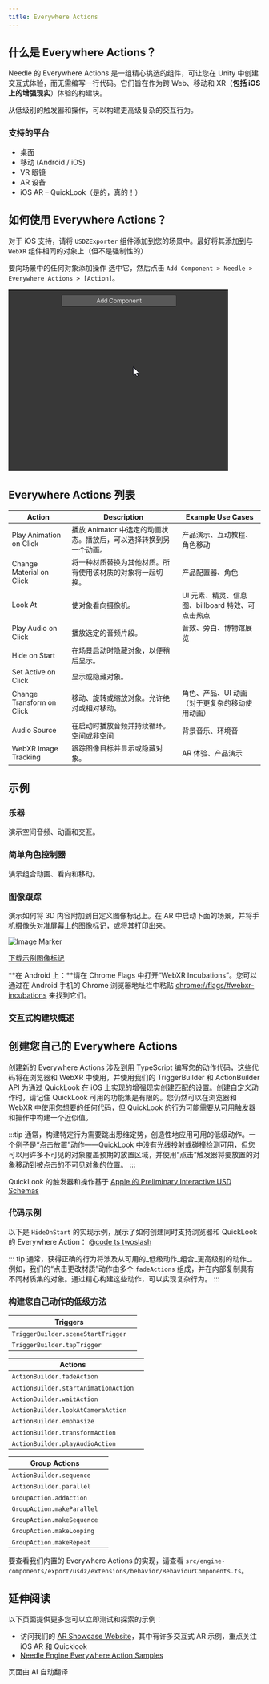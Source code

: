 ```yaml
---
title: Everywhere Actions
---
```


## 什么是 Everywhere Actions？

Needle 的 Everywhere Actions 是一组精心挑选的组件，可让您在 Unity 中创建交互式体验，而无需编写一行代码。它们旨在作为跨 Web、移动和 XR（**包括 iOS 上的增强现实**）体验的构建块。

从低级别的触发器和操作，可以构建更高级复杂的交互行为。

### 支持的平台
- 桌面
- 移动 (Android / iOS)
- VR 眼镜
- AR 设备
- iOS AR – QuickLook（是的，真的！）

## 如何使用 Everywhere Actions？

对于 iOS 支持，请将 `USDZExporter` 组件添加到您的场景中。最好将其添加到与 `WebXR` 组件相同的对象上（但不是强制性的）

要向场景中的任何对象添加操作
选中它，然后点击 `Add Component > Needle > Everywhere Actions > [Action]`。

![](/imgs/everywhere-actions-component-menu.gif)

## Everywhere Actions 列表

| Action | Description | Example Use Cases |
| --- | --- | --- |
| Play Animation on Click | 播放 Animator 中选定的动画状态。播放后，可以选择转换到另一个动画。 | 产品演示、互动教程、角色移动 |
| Change Material on Click | 将一种材质替换为其他材质。所有使用该材质的对象将一起切换。 | 产品配置器、角色 |
| Look At | 使对象看向摄像机。 | UI 元素、精灵、信息图、billboard 特效、可点击热点 |
| Play Audio on Click | 播放选定的音频片段。 | 音效、旁白、博物馆展览 |
| Hide on Start | 在场景启动时隐藏对象，以便稍后显示。 |
| Set Active on Click | 显示或隐藏对象。 |  |
| Change Transform on Click | 移动、旋转或缩放对象。允许绝对或相对移动。 | 角色、产品、UI 动画（对于更复杂的移动使用动画） |
| Audio Source | 在启动时播放音频并持续循环。空间或非空间 | 背景音乐、环境音 |
| WebXR Image Tracking | 跟踪图像目标并显示或隐藏对象。 | AR 体验、产品演示 |

## 示例

### 乐器

演示空间音频、动画和交互。

<sample src="https://engine.needle.tools/samples-uploads/musical-instrument" />

### 简单角色控制器

演示组合动画、看向和移动。

<sample src="https://engine.needle.tools/samples-uploads/usdz-characters" />

### 图像跟踪

演示如何将 3D 内容附加到自定义图像标记上。在 AR 中启动下面的场景，并将手机摄像头对准屏幕上的图像标记，或将其打印出来。

<img src="https://engine.needle.tools/samples-uploads/image-tracking/assets/needle-marker.png" alt="Image Marker" width=300 />

<a href="https://engine.needle.tools/samples-uploads/image-tracking/assets/needle-marker.png" target="_blank">下载示例图像标记</a>

**在 Android 上：**请在 Chrome Flags 中打开“WebXR Incubations”。您可以通过在 Android 手机的 Chrome 浏览器地址栏中粘贴 [chrome://flags/#webxr-incubations](chrome://flags/#webxr-incubations) 来找到它们。

<sample src="https://engine.needle.tools/samples-uploads/image-tracking" />

### 交互式构建块概述

<sample src="https://engine.needle.tools/samples-uploads/usdz-interactivity" />

## 创建您自己的 Everywhere Actions

创建新的 Everywhere Actions 涉及到用 TypeScript 编写您的动作代码，这些代码将在浏览器和 WebXR 中使用，并使用我们的 TriggerBuilder 和 ActionBuilder API 为通过 QuickLook 在 iOS 上实现的增强现实创建匹配的设置。创建自定义动作时，请记住 QuickLook 可用的功能集是有限的。您仍然可以在浏览器和 WebXR 中使用您想要的任何代码，但 QuickLook 的行为可能需要从可用触发器和操作中构建一个近似值。

:::tip
通常，构建特定行为需要跳出思维定势，创造性地应用可用的低级动作。一个例子是“点击放置”动作——QuickLook 中没有光线投射或碰撞检测可用，但您可以用许多不可见的对象覆盖预期的放置区域，并使用“点击”触发器将要放置的对象移动到被点击的不可见对象的位置。
:::

QuickLook 的触发器和操作基于 [Apple 的 Preliminary Interactive USD Schemas](https://developer.apple.com/documentation/arkit/usdz_schemas_for_ar/actions_and_triggers)

### 代码示例

以下是 `HideOnStart` 的实现示例，展示了如何创建同时支持浏览器和 QuickLook 的 Everywhere Action：
@[code ts twoslash](@code/component-everywhere-action-hideonstart.ts)

::: tip
通常，获得正确的行为将涉及从可用的_低级动作_组合_更高级别的动作_。例如，我们的“点击更改材质”动作由多个 `fadeActions` 组成，并在内部复制具有不同材质集的对象。通过精心构建这些动作，可以实现复杂行为。
:::

### 构建您自己动作的低级方法

| Triggers | |
| --- | --- |
| `TriggerBuilder.sceneStartTrigger` | |
| `TriggerBuilder.tapTrigger` | |

| Actions | |
| --- | --- |
| `ActionBuilder.fadeAction` | |
| `ActionBuilder.startAnimationAction` | |
| `ActionBuilder.waitAction` | |
| `ActionBuilder.lookAtCameraAction` | |
| `ActionBuilder.emphasize` | |
| `ActionBuilder.transformAction` | |
| `ActionBuilder.playAudioAction` | |

|  Group Actions | |
| --- | --- |
| `ActionBuilder.sequence` | |
| `ActionBuilder.parallel` | |
| `GroupAction.addAction` | |
| `GroupAction.makeParallel` | |
| `GroupAction.makeSequence` | |
| `GroupAction.makeLooping` | |
| `GroupAction.makeRepeat` | |

要查看我们内置的 Everywhere Actions 的实现，请查看 `src/engine-components/export/usdz/extensions/behavior/BehaviourComponents.ts`。

## 延伸阅读

以下页面提供更多您可以立即测试和探索的示例：

- 访问我们的 [AR Showcase Website](https://engine.needle.tools/projects/ar-showcase/)，其中有许多交互式 AR 示例，重点关注 iOS AR 和 Quicklook
- [Needle Engine Everywhere Action Samples](https://engine.needle.tools/samples/?overlay=samples&tag=everywhere+actions)


页面由 AI 自动翻译